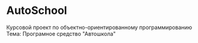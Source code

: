 # AutoSchool
Курсовой проект по объектно-ориентированному программированию 
Тема: Програмное средство "Автошкола"
